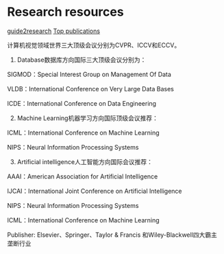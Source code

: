 # Research resources

[guide2research](https://www.guide2research.com/topconf/)
[Top publications](https://scholar.google.ca/citations?view_op=top_venues&hl=en)

计算机视觉领域世界三大顶级会议分别为CVPR、ICCV和ECCV。


1. Database数据库方向国际三大顶级会议分别为：

SIGMOD：Special Interest Group on Management Of Data

VLDB：International Conference on Very Large Data Bases

ICDE：International Conference on Data Engineering


2. Machine Learning机器学习方向国际顶级会议推荐：

ICML：International Conference on Machine Learning

NIPS：Neural Information Processing Systems

3. Artificial intelligence人工智能方向国际会议推荐：

AAAI：American Association for Artificial Intelligence

IJCAI：International Joint Conference on Artificial Intelligence

NIPS：Neural Information Processing Systems

ICML：International Conference on Machine Learning


Publisher:
Elsevier、Springer、Taylor & Francis 和Wiley-Blackwell四大霸主垄断行业